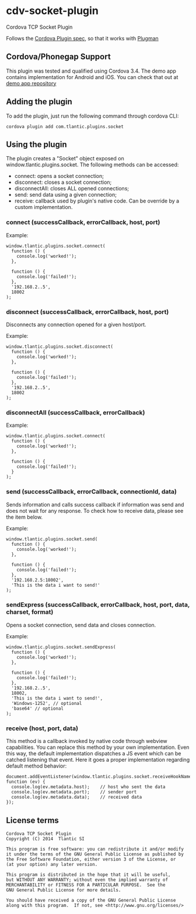 cdv-socket-plugin
=================

Cordova TCP Socket Plugin


Follows the [Cordova Plugin spec](https://github.com/apache/cordova-plugman/blob/master/plugin_spec.md), so that it works with [Plugman](https://github.com/apache/cordova-plugman)

## Cordova/Phonegap Support ##

This plugin was tested and qualified using Cordova 3.4. The demo app contains implementation for Android and iOS. You can check that out at [demo app repository](https://github.com/Tlantic/SocketPluginDemo)

## Adding the plugin ##

To add the plugin, just run the following command through cordova CLI:

```
cordova plugin add com.tlantic.plugins.socket
```

## Using the plugin ##

The plugin creates a "Socket" object exposed on window.tlantic.plugins.socket. The following methods can be accessed:

* connect: opens a socket connection;
* disconnect: closes a socket connection;
* disconnectAll: closes ALL opened connections;
* send: send data using a given connection;
* receive: callback used by plugin's native code. Can be override by a custom implementation.

### connect (successCallback, errorCallback, host, port)

Example:

```
window.tlantic.plugins.socket.connect(
  function () {
    console.log('worked!');  
  },
  
  function () {
    console.log('failed!');
  },
  '192.168.2..5',
  18002
);
```

### disconnect (successCallback, errorCallback, host, port)

Disconnects any connection opened for a given host/port.

Example:

```
window.tlantic.plugins.socket.disconnect(
  function () {
    console.log('worked!');  
  },
  
  function () {
    console.log('failed!');
  },
  '192.168.2..5',
  18002
);
```

### disconnectAll (successCallback, errorCallback)

Example:

```
window.tlantic.plugins.socket.connect(
  function () {
    console.log('worked!');  
  },
  
  function () {
    console.log('failed!');
  }
);
```

### send (successCallback, errorCallback, connectionId, data)

Sends information and calls success callback if information was send and does not wait for any response. To check how to receive data, please see the item below.

Example:

```
window.tlantic.plugins.socket.send(
  function () {
    console.log('worked!');  
  },
  
  function () {
    console.log('failed!');
  },
  '192.168.2.5:18002',
  'This is the data i want to send!'
);
```

### sendExpress (successCallback, errorCallback, host, port, data, charset, format)

Opens a socket connection, send data and closes connection.

Example:

```
window.tlantic.plugins.socket.sendExpress(
  function () {
    console.log('worked!');
  },

  function () {
    console.log('failed!');
  },
  '192.168.2..5',
  18002,
  'This is the data i want to send!',
  'Windows-1252', // optional
  'base64' // optional
);
```

### receive (host, port, data)

This method is a callback invoked by native code through webview capabilities. You can replace this method by your own implementation. Even this way, the default implementation dispatches a JS event which can be catched listening that event. Here it goes a proper implementation regarding default method behavior:

```
document.addEventListener(window.tlantic.plugins.socket.receiveHookName, function (ev) {
  console.log(ev.metadata.host);    // host who sent the data
  console.log(ev.metadata.port);    // sender port
  console.log(ev.metadata.data);    // received data
});
```

## License terms

    Cordova TCP Socket Plugin
    Copyright (C) 2014  Tlantic SI

    This program is free software: you can redistribute it and/or modify
    it under the terms of the GNU General Public License as published by
    the Free Software Foundation, either version 3 of the License, or
    (at your option) any later version.

    This program is distributed in the hope that it will be useful,
    but WITHOUT ANY WARRANTY; without even the implied warranty of
    MERCHANTABILITY or FITNESS FOR A PARTICULAR PURPOSE.  See the
    GNU General Public License for more details.

    You should have received a copy of the GNU General Public License
    along with this program.  If not, see <http://www.gnu.org/licenses/>
